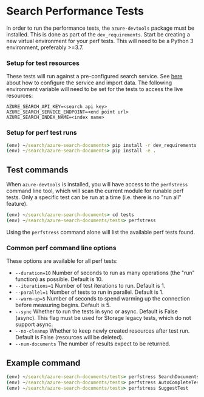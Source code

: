 # Search Performance Tests

In order to run the performance tests, the `azure-devtools` package must be installed. This is done as part of the `dev_requirements`.
Start be creating a new virtual environment for your perf tests. This will need to be a Python 3 environment, preferably >=3.7.

### Setup for test resources

These tests will run against a pre-configured search service. See [here](https://docs.microsoft.com/azure/search/search-indexer-tutorial) about how to configure the service and import data. The following environment variable will need to be set for the tests to access the live resources:
```
AZURE_SEARCH_API_KEY=<search api key>
AZURE_SEARCH_SERVICE_ENDPOINT=<end point url>
AZURE_SEARCH_INDEX_NAME=<index name>
```

### Setup for perf test runs

```cmd
(env) ~/search/azure-search-documents> pip install -r dev_requirements.txt
(env) ~/search/azure-search-documents> pip install -e .
```

## Test commands

When `azure-devtools` is installed, you will have access to the `perfstress` command line tool, which will scan the current module for runable perf tests. Only a specific test can be run at a time (i.e. there is no "run all" feature).

```cmd
(env) ~/search/azure-search-documents> cd tests
(env) ~/search/azure-search-documents/tests> perfstress
```
Using the `perfstress` command alone will list the available perf tests found. 

### Common perf command line options
These options are available for all perf tests:
- `--duration=10` Number of seconds to run as many operations (the "run" function) as possible. Default is 10.
- `--iterations=1` Number of test iterations to run. Default is 1.
- `--parallel=1` Number of tests to run in parallel. Default is 1.
- `--warm-up=5` Number of seconds to spend warming up the connection before measuring begins. Default is 5.
- `--sync` Whether to run the tests in sync or async. Default is False (async). This flag must be used for Storage legacy tests, which do not support async.
- `--no-cleanup` Whether to keep newly created resources after test run. Default is False (resources will be deleted).
- `--num-documents` The number of results expect to be returned.

## Example command
```cmd
(env) ~/search/azure-search-documents/tests> perfstress SearchDocumentsTest
(env) ~/search/azure-search-documents/tests> perfstress AutoCompleteTest
(env) ~/search/azure-search-documents/tests> perfstress SuggestTest
```